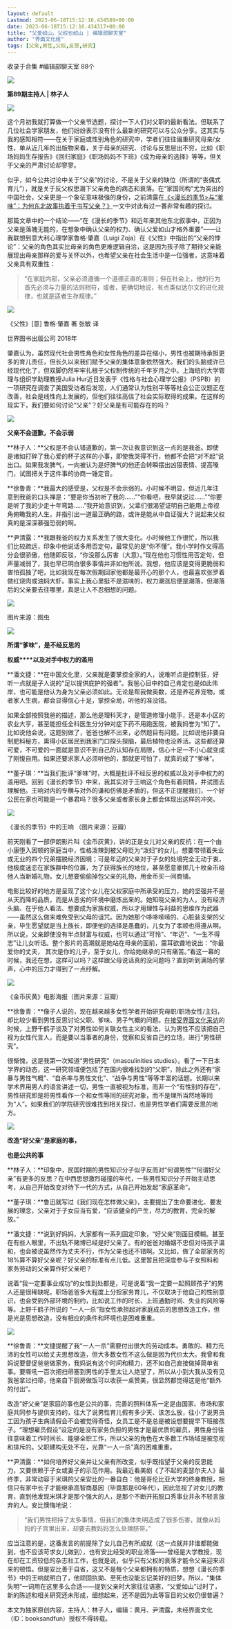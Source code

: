 ```yaml
---
layout: default
Lastmod: 2023-06-18T15:12:16.434589+00:00
date: 2023-06-18T15:12:16.434317+00:00
title: "父爱如山，父权也如山 | 编辑部聊天室"
author: "界面文化组"
tags: [父亲,男性,父权,反思,研究]
---
```


收录于合集 #编辑部聊天室 88个

![](https://images.weserv.nl/?url=https%3A//mmbiz.qpic.cn/sz_mmbiz_jpg/eVgFJeI3G7WB1XMbiaa8Z2HpMfZbVBJFU1jye9ygCwzChUNnlicIQgaUwUkIhM8IyBujbZkTEhGPUkfo0GlPlcZg/640%3Fwx_fmt%3Djpeg)

**第89期主持人 | 林子人**

![](https://images.weserv.nl/?url=https%3A//mmbiz.qpic.cn/mmbiz_gif/Ljib4So7yuWiaMgOrOzObUf2lQYyeb5mgXM4mhG4mISR1cAWzoTlnr1NAYnJgS9FNkAnFPITO07xNo426kbZnnUQ/640%3Fwx_fmt%3Dgif)

这个月初我就打算做一个父亲节选题，探讨一下人们对父职的最新看法。但联系了几位社会学家朋友，他们纷纷表示没有什么最新的研究可以与公众分享。这其实与我的感知相符——在关于家庭或性别角色的研究中，学者们往往偏重研究母亲/女性，单从近几年的出版物来看，关于母亲的研究、讨论与反思层出不穷，比如《职场妈妈生存报告》《回归家庭》《职场妈妈不下班》《成为母亲的选择》等等，但关于父亲的严肃讨论却寥寥。

  
似乎，如今公共讨论中关于“父亲”的讨论，不是关于父亲的缺位（所谓的“丧偶式育儿”），就是关于反父权思潮下父亲角色的病态和衰落。在“家国同构”尤为突出的中国社会，父亲更是一个象征意味极强的身份，之前清露在[《<漫长的季节>与“爹味”：为何东北故事执着于书写父亲？》](http://mp.weixin.qq.com/s?__biz=MzI3NzUyMTE3NA==&mid=2247523535&idx=1&sn=bb5a02e4871af0b55677e577d44f40d8&chksm=eb662ab6dc11a3a0e50e9e88c140d6df24c449b2efa30453b70e83b66016e36b80f13c44db5e&scene=21#wechat_redirect)一文中对此有过一番非常有趣的探讨。

  
那篇文章中的一个结论——“在《漫长的季节》和近年来其他东北叙事中，正因为父亲是落魄无能的，在想象中确认父亲的权力、确认父爱如山才格外重要”——让我联想到意大利心理学家鲁格·肇嘉（Luigi Zoja）在《父性》中指出的“父亲的悖论”：父亲的角色其实比母亲的角色更难逻辑自洽，这是因为孩子除了期待父亲能展现出母亲那样的爱与关怀以外，也希望父亲在社会生活中是一位强者，这意味着父亲具有双重性：

> “在家庭内部，父亲必须遵循一个道德正直的准则；但在社会上，他的行为首先必须与力量的法则相符，或者，更确切地说，有点类似达尔文的进化规律，也就是适者生存规律。”

![](https://images.weserv.nl/?url=https%3A//mmbiz.qpic.cn/sz_mmbiz_jpg/eVgFJeI3G7WB1XMbiaa8Z2HpMfZbVBJFUk4YOIauqyasKJ5tnXElAYWIkvyibAkibJT4B5kCVic6bnvXGeXdVRibSPw/640%3Fwx_fmt%3Djpeg)

《父性》\[意\] 鲁格·肇嘉 著 张敏 译

世界图书出版公司 2018年

肇嘉认为，虽然现代社会男性角色和女性角色的差异在缩小，男性也被期待承担更多的育儿责任，但长久以来我们赋予父亲的集体意象依然强大。我们的头脑或许已经现代化了，但双脚仍然牢牢扎根于父权制传统的千年岁月之中。上海纽约大学管理与组织学助理教授Julia Hur近日发表于《性格与社会心理学公报》（PSPB）的一项研究在调查了美国受访者后发现，人们通常认为性别平等等社会公正议题正在改善，社会是线性向上发展的，但他们往往高估了社会实际取得的成果。在这样的现实下，我们要如何讨论“父亲”？好父亲是有可能存在的吗？  

![](https://images.weserv.nl/?url=https%3A//mmbiz.qpic.cn/mmbiz_gif/Ljib4So7yuWiaMgOrOzObUf2lQYyeb5mgXAia1VjJeicNzN1cqs93o6yxZKHpFMp8HPEqER4KUv4jYwJW2pFMQic59Q/640%3Fwx_fmt%3Dgif)

**父亲不会道歉，不会示弱**

**林子人：**父权是不会认错道歉的，第一次让我意识到这一点的是我爸。即使是诸如打碎了我心爱的杯子这样的小事，即使我哭得不行，他都不会把“对不起”说出口。如果我发脾气，一向被认为是好脾气的他还会转瞬摆出凶狠表情、提高嗓门，试图把关于这件事的协商一锤定音。

  

**徐鲁青：**我最大的感受是，父权是不会示弱的。小时候不明显，但近几年注意到我爸的口头禅是：“要是你当初听了我的……”“你看吧，我早就说过……”“你要是听了我的少走十年弯路……”我开始意识到，父辈们很渴望证明自己能用上帝视角俯瞰我的人生，并指引出一道最正确的路，或许是能从中自证强大？说起来父权真的是深深慕强恐弱的啊。

  

**尹清露：**我跟我爸的权力关系发生了很大变化。小时候他工作很忙，所以我们比较疏远，印象中他说话多用否定句，最常见的是“你不懂”。我小学时作文得高分会很骄傲，他随即反驳，“你没那么厉害（大意）。”现在他也习惯性用否定句，但声量减弱了，我也早已明白很多事情并非如他所说。我想，他应该是变得更脆弱和害怕孤独了吧，比如我现在每次假期回家他都是最开心的那个人，也最喜欢张罗着做红烧肉或油焖大虾。事实上我心里挺不是滋味的，权力潮涨后便是潮落，但潮落后的父亲要去往哪里，真是让人不忍细想的问题。

  

![](https://images.weserv.nl/?url=https%3A//mmbiz.qpic.cn/sz_mmbiz_jpg/eVgFJeI3G7WB1XMbiaa8Z2HpMfZbVBJFUu7vZwJicYaz0A4QX5wOiaYDwqjwqnvbCib1hjn8A6ZXIlibUwAzqHdv7lg/640%3Fwx_fmt%3Djpeg)

图片来源：图虫

  

![](https://images.weserv.nl/?url=https%3A//mmbiz.qpic.cn/mmbiz_gif/Ljib4So7yuWiaMgOrOzObUf2lQYyeb5mgXAia1VjJeicNzN1cqs93o6yxZKHpFMp8HPEqER4KUv4jYwJW2pFMQic59Q/640%3Fwx_fmt%3Dgif)

**所谓“爹味”，是不经反思的**

**权威****以及对手中权力的滥用**

  

**潘文捷：**在中国文化里，父亲就是要掌控全家的人，说难听点是控制狂，好听一点就是子人说的“足以提供庇护的强者”。我爸心目中的自己肯定也是如此伟岸，也可能是他认为身为父亲必须如此。无论是帮我做奥数，还是养花养宠物，或者家人生病，都会显得信心十足，掌控全局，听他的准没错。

如果全部按照我爸的描述，那么他是理科天才，是管道修理小能手，还是本小区的农业大亨，甚至能担任全科医生分分钟对症下药不用跑医院，被我妈誉为“知了”。比如说他会说，这题别做了，爸爸也解不出来，必然题目有问题。比如说他非要自制肥料秘方，熏得小区居民到我家门口探头探脑，最后植物也没养活。这些都还算可爱，不可爱的一面就是意识不到自己的认知存在局限，信心十足一不小心就变成了刚愎自用。如果还要求家人必须听他的，那就更可怕了，就真的成了“爹味”。

  

**董子琪：**当我们批评“爹味”时，大概是批评不经反思的权威以及对手中权力的滥用吧。回到《漫长的季节》中来，我其实对于王响这个角色有着同情，并试图去理解他。王响对内的专横与对外的谦和仿佛是矛盾的，但这不正提醒我们，一个好公民在家也可能是一个暴君吗？很多父亲或者家长身上都会体现出这样的冲突。

  

![](https://images.weserv.nl/?url=https%3A//mmbiz.qpic.cn/sz_mmbiz_jpg/eVgFJeI3G7WB1XMbiaa8Z2HpMfZbVBJFUUugnQGhVTEt5OrDl7mnxY52xicicwkxoXGRFTR1ZETMY0svKLuQjMrQg/640%3Fwx_fmt%3Djpeg)

《漫长的季节》中的王响 （图片来源：豆瓣）

  

前天刚看了一部伊朗影片叫《金币灰黄》，讲的正是女儿对父亲的反抗：在一个由小康堕入困顿的家庭当中，性格泼辣到被父母贬为“泼妇”的女儿，想要带领着失业或无业的四个兄弟摆脱经济困境；可是年迈的父亲对于子女的处境完全无动于衷，他极度迷恋在家族群中的位置，为了获得族长的地位，甚至愿意豪掷几十枚金币给他人当新婚礼物，女儿想要偷偷掉包父亲的礼物，用金币买一间商铺。

  

电影比较好的地方是呈现了这个女儿在父权家庭中所承受的压力，她的坚强并不是从天而降的品质，而是从恶劣的环境中磨炼出来的。她知晓父亲的为人，没有经济头脑、在乎他人看法、想要成为家族权威，所以才用理性与利益的思维作为武器——虽然这么做来难免受到父母的诅咒。因为她那个哆哆嗦嗦的、心脏装支架的父亲，毕生愿望就是当上族长，即便他的选择是愚蠢的，儿女为了孝顺也得遵从啊。所以说，父亲即使没有半点财富与权威，也可以通过“可怜”、“年迈”、“一生不得志”让儿女听话。整个影片的高潮就是她站在母亲的面前，震耳欲聋地说出：“你最爱你的丈夫， 其次是你的儿子，至于女儿，你给她继承的只有痛苦。”看这一幕的时候，我还在想，这样可以吗？这样跟父母说话真的没问题吗？直到听到满场的掌声，心中的压力才得到了一点纾解。

  

![](https://images.weserv.nl/?url=https%3A//mmbiz.qpic.cn/sz_mmbiz_jpg/eVgFJeI3G7WB1XMbiaa8Z2HpMfZbVBJFU4jbp2Cv1c8sFA64EmsFlZOdic66LAhMgS040efIeRFXicktxzXicmprpA/640%3Fwx_fmt%3Djpeg)

《金币灰黄》电影海报（图片来源：豆瓣）

  

**徐鲁青：**像子人说的，现在越来越多女性学者开始研究母职/职场女性/主妇，却比较少看到男性反思讨论父职、爹味、男子气概的问题。[在接受界面文化采访](http://mp.weixin.qq.com/s?__biz=MzI3NzUyMTE3NA==&mid=2247522854&idx=1&sn=1508ac9e1bcbfc8cf97f22bff7fb837d&chksm=eb662c5fdc11a549d0df314d9d16af6701baa19a9d0a190cd1dbcefaebb70a24d48ae5e315f2&scene=21#wechat_redirect)的时候，上野千鹤子谈及了对男性如何关联女性主义的看法，认为男性不应该把自己视为女性代言人，而是要以当事者的身份，觉察和反省自己的立场，进行“男性研究”。

  

很惭愧，这是我第一次知道“男性研究”（masculinities studies）。看了一下日本学界的动态，这一研究领域便包括了在国内很难找到的“父职”，除此之外还有“家暴与男性气概”、“自杀率与男性文化”、“战争与男性”等等丰富的话题。长期以来学术界用男人的语言讲述一切，男性一直被视为标准，而非一个“有性别的存在”，男性研究即是将男性看作一个和女性等同的研究对象，而不是理所当然地等同为“人”。如果我们的学院研究很难找到相关探讨，也是男性学者们需要反思的地方。

  

![](https://images.weserv.nl/?url=https%3A//mmbiz.qpic.cn/mmbiz_gif/Ljib4So7yuWiaMgOrOzObUf2lQYyeb5mgXAia1VjJeicNzN1cqs93o6yxZKHpFMp8HPEqER4KUv4jYwJW2pFMQic59Q/640%3Fwx_fmt%3Dgif)

**改造“好父亲”是家庭的事，**

**也是公共的事**

**林子人：**印象中，民国时期的男性知识分子似乎反而对“何谓男性”“何谓好父亲”有更多的反思？在中西思想激烈碰撞的年代，一些男性知识分子开始主动思考，从自己开始改变对待下一代的方式，从自己开始发起“家庭革命”。

**董子琪：**鲁迅就写过《我们现在怎样做父亲》，主要提出了生命要进化、要发展的理念，父亲对于子女应当有爱，“应该健全的产生，尽力的教育，完全的解放。”

  

**潘文捷：**说到好妈妈，大家都有一系列固定印象，“好父亲”则面目模糊。甚至在有些人眼里，不出轨不赌博已经是好父亲了。有的爸爸对婚姻不忠但对待孩子温和，也会被说虽然作为丈夫不行，作为父亲也还不错啊。又比如，做了全部家务的18%算不算好父亲呢？好父亲的标准有点儿低。这里暂且把深度参与子女照料和家务劳动的父亲算作好父亲吧？

  

说着“我一定要事业成功”的女性到处都是，可是说着“我一定要一起照顾孩子”的男人还是很稀缺呢。职场爸爸多大程度上分担家务育儿，不仅取决于他自己的性别意识，也会受到外部环境的制约，比如说工作的时长、上班通勤时间、失业的风险等等。上野千鹤子所说的 “一人一杀”指女性承担起对家庭成员的思想改造工作，但是光是思想改造，没有相应的条件和环境也是困难重重。

  

![](https://images.weserv.nl/?url=https%3A//mmbiz.qpic.cn/sz_mmbiz_jpg/eVgFJeI3G7WB1XMbiaa8Z2HpMfZbVBJFUoWulVDJ1G3M5icJp5FsPCRibTVKywR1d3yt8PtHlJKMlaIdkXcM5Ge4Q/640%3Fwx_fmt%3Djpeg)

  

**徐鲁青：**文捷提醒了我“一人一杀”需要付出很大的劳动成本。勇敢的、精力充沛的女性可以给丈夫思想改造，但大多数女性不这么做是因为代价太大。我曾和我妈说要督促爸爸做家务，我妈说有这个时间和精力，还不如自己直接做掉简单省事。要嘶吼一百次把扫帚塞到男性的手里太让人绝望了，所以从小到大我从没有见我爸拿过扫帚，他亲自下厨房做饭可以收获一桌赞美，很显然都觉得这是他“额外的付出”。

  

改造“好父亲”是家庭的事也是公共的事，完善的照料体系一定是由国家、市场和家庭共同参与提供支持的，往大了说男性育儿假有多少天、该怎么放，往小了说男员工因为孩子生病请假会不会被觉得奇怪，女员工是不是总是被设想要提早下班接孩子。“理想雇员假设”设定的是没有家务负担的男性才是最优质的雇员，男性身份往往意味着工作时间长、能够全职工作，所以父亲的角色在大多数工作场域是被忽视和排斥的。父职建构无处不在，光靠“一人一杀”真的困难重重。

  

**尹清露：**如何培养好父亲并让父亲有所改变，似乎既指望于父亲的反思能力，又要依赖于子女或妻子的示范作用。我最近看美剧《了不起的麦瑟尔夫人》最终季，非常动容于米琪的父亲安比的一番自白：他是哥伦比亚大学的终身教授，相信只有家中长子才能继承高智商基因（毕竟那是60年代），因此忽视了对女儿的教育，直到他发现米琪才是那个强大的人，是那个不断开拓脱口秀事业并永不轻言放弃的人。安比懊悔地说：

  

> “我们男性把持了太多事情，但我们的集体失明造成了很多伤害，就像从妈妈的子宫里出来，却要去教妈妈怎么处理脐带。”

应当注意的是，这番发言的前提除了女儿自己有所成就（这一点就并非谁都能做到，也不应该苛求女儿做到），也有安比经受的职业滑落——曾经是大学教授，现在却在工资较低的杂志社工作，也就是说，似乎只有父权的衰落才能令父亲迎来迟来的顿悟。但是安比善于自省，这又不是每个父亲都拥有的特质，想想《漫长的季节》中的王响就明白了，他顽固执拗、至死也没能忘记美好的旧梦。所以，“集体失明”一词用在这里多么合适——提到父亲时大家往往语塞，“父爱如山”过时了，新的陈述和相关研究还未形成，细想起来，还不是因为此等盲目的父权仍很普遍？

本文为独家原创内容，主持人：林子人，编辑：黄月、尹清露，未经界面文化（ID：booksandfun）授权不得转载。

